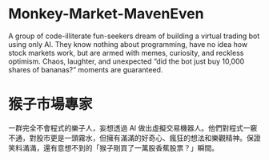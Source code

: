 # Monkey-Market-MavenEven 
A group of code-illiterate fun-seekers dream of building a virtual trading bot using only AI. They know nothing about programming, have no idea how stock markets work, but are armed with memes, curiosity, and reckless optimism. Chaos, laughter, and unexpected “did the bot just buy 10,000 shares of bananas?” moments are guaranteed.

# 猴子市場專家
一群完全不會程式的樂子人，妄想透過 AI 做出虛擬交易機器人。他們對程式一竅不通，對股市更是一頭霧水，但擁有滿滿的好奇心、瘋狂的想法和樂觀精神。保證笑料滿滿，還有意想不到的「猴子剛買了一萬股香蕉股票？」瞬間。
